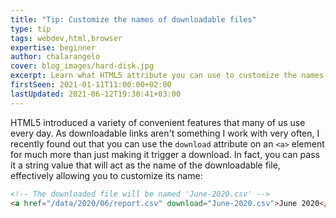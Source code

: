 ```yaml
---
title: "Tip: Customize the names of downloadable files"
type: tip
tags: webdev,html,browser
expertise: beginner
author: chalarangelo
cover: blog_images/hard-disk.jpg
excerpt: Learn what HTML5 attribute you can use to customize the names of your downloadable files with this quick tip.
firstSeen: 2021-01-11T11:00:00+02:00
lastUpdated: 2021-06-12T19:30:41+03:00
---
```


HTML5 introduced a variety of convenient features that many of us use every day. As downloadable links aren't something I work with very often, I recently found out that you can use the `download` attribute on an `<a>` element for much more than just making it trigger a download. In fact, you can pass it a string value that will act as the name of the downloadable file, effectively allowing you to customize its name:

```html
<!-- The downloaded file will be named 'June-2020.csv' -->
<a href="/data/2020/06/report.csv" download="June-2020.csv">June 2020</a>
```
